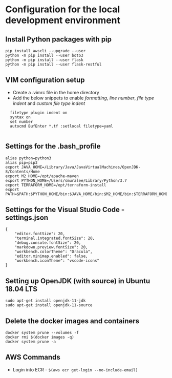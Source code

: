 # Configuration for the local development environment

## Install Python packages with pip
```
pip install awscli --upgrade --user
python -m pip install --user boto3
python -m pip install --user flask
python -m pip install --user flask-restful

```

## VIM configuration setup
* Create a .vimrc file in the home directory
* Add the below snippets to enable *formatting*, *line number*, *file type indent* and *custom file type indent*
```
  filetype plugin indent on
  syntax on
  set number
  autocmd BufEnter *.tf :setlocal filetype=yaml
  
```

## Settings for the .bash_profile
```
alias python=python3
alias pip=pip3
export JAVA_HOME=/Library/Java/JavaVirtualMachines/OpenJDK-8/Contents/Home
export M2_HOME=/opt/apache-maven
export PYTHON_HOME=/Users/smuralee/Library/Python/3.7
export TERRAFORM_HOME=/opt/terraform-install
export PATH=$PATH:$PYTHON_HOME/bin:$JAVA_HOME/bin:$M2_HOME/bin:$TERRAFORM_HOME

```

## Settings for the Visual Studio Code - settings.json
```
{
    "editor.fontSize": 20,
    "terminal.integrated.fontSize": 20,
    "debug.console.fontSize": 20,
    "markdown.preview.fontSize": 20,
    "workbench.colorTheme": "Dracula",
    "editor.minimap.enabled": false,
    "workbench.iconTheme": "vscode-icons"
}

```

## Setting up OpenJDK (with source) in Ubuntu 18.04 LTS
```
sudo apt-get install openjdk-11-jdk
sudo apt-get install openjdk-11-source
```

## Delete the docker images and containers
```
docker system prune --volumes -f
docker rmi $(docker images -q)
docker system prune -a

```

## AWS Commands
* Login into ECR - `$(aws ecr get-login --no-include-email)`
